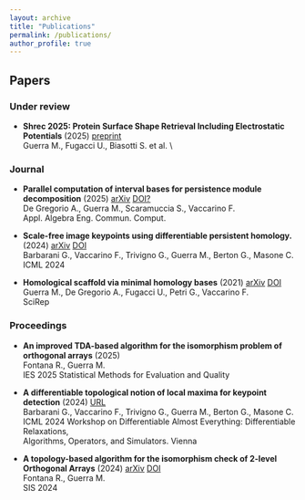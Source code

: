 ```yaml
---
layout: archive
title: "Publications"
permalink: /publications/
author_profile: true
---
```


## Papers

### Under review
* **Shrec 2025: Protein Surface Shape Retrieval Including Electrostatic Potentials** (2025) [preprint](https://papers.ssrn.com/sol3/papers.cfm?abstract_id=5258950) \
Guerra M., Fugacci U., Biasotti S. et al. \

### Journal
* **Parallel computation of interval bases for persistence module decomposition** (2025) [arXiv](https://arxiv.org/abs/2106.11884) [DOI?]() \
De Gregorio A., Guerra M., Scaramuccia S., Vaccarino F. \
Appl. Algebra Eng. Commun. Comput.

* **Scale-free image keypoints using differentiable persistent homology.** (2024) [arXiv](https://arxiv.org/abs/2406.01315) [DOI](https://proceedings.mlr.press/v235/barbarani24a.html) \
Barbarani G., Vaccarino F., Trivigno G., Guerra M., Berton G., Masone C.\
ICML 2024
* **Homological scaffold via minimal homology bases** (2021) [arXiv](https://arxiv.org/abs/2004.11606) [DOI](https://www.nature.com/articles/s41598-021-84486-1)\
Guerra M., De Gregorio A., Fugacci U., Petri G., Vaccarino F. \
SciRep

### Proceedings
* **An improved TDA-based algorithm for the isomorphism problem of orthogonal arrays** (2025) \
Fontana R., Guerra M.\
IES 2025 Statistical Methods for Evaluation and Quality

* **A differentiable topological notion of local maxima for keypoint detection** (2024) [URL](https://icml.cc/virtual/2024/37283) \
Barbarani G., Vaccarino F., Trivigno G., Guerra M., Berton G., Masone C.\
ICML 2024 Workshop on Differentiable Almost Everything: Differentiable Relaxations, \
Algorithms, Operators, and Simulators. Vienna

* **A topology-based algorithm for the isomorphism check of 2-level Orthogonal Arrays** (2024) [arXiv](https://arxiv.org/abs/2409.20077) [DOI](https://link.springer.com/book/9783031643453)\
Fontana R., Guerra M.\
SIS 2024


